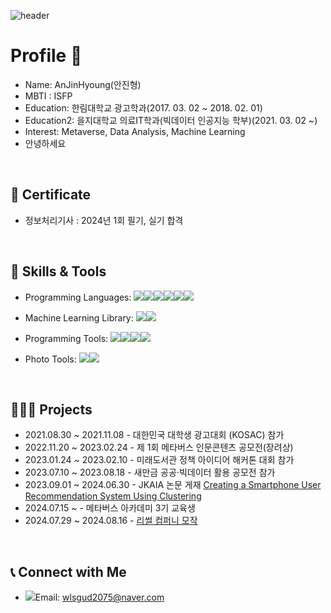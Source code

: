 ![header](https://capsule-render.vercel.app/api?type=rect&color=0:000000,100:003366&height=200&section=header&text=Welcome%20to%20jinHyoung%20An's%20Metaverse&fontSize=40&animation=fadeIn&fontColor=ffffff)

# Profile 👋

- Name: AnJinHyoung(안진형)
- MBTI : ISFP
- Education: 한림대학교 광고학과(2017. 03. 02 ~ 2018. 02. 01)
- Education2: 을지대학교 의료IT학과(빅데이터 인공지능 학부)(2021. 03. 02 ~)
- Interest: Metaverse, Data Analysis, Machine Learning
- 안녕하세요 
  
</br>

## 📖 Certificate 

- 정보처리기사 : 2024년 1회 필기, 실기 합격

</br>


## 🔨 Skills & Tools

- Programming Languages: <img src="https://img.shields.io/badge/python-3776AB?style=plastic&logo=Python&logoColor=white"/><img src="https://img.shields.io/badge/C-A8B9CC?style=plastic&logo=C&logoColor=white"/><img src="https://img.shields.io/badge/C++-00599C?style=plastic&logo=C%2B%2B&logoColor=white"/><img src="https://img.shields.io/badge/Java-007396?style=plastic&logo=Java&logoColor=white"/><img src="https://img.shields.io/badge/C%23-239120?style=plastic&logo=C%20Sharp&logoColor=white"/><img src="https://img.shields.io/badge/Unity-000000?style=plastic&logo=Unity&logoColor=white"/>

- Machine Learning Library: <img src="https://img.shields.io/badge/Scikit%20learn-F7931E?style=plastic&logo=scikit-learn&logoColor=white"/><img src="https://img.shields.io/badge/LightGBM-311E88?style=plastic&logo=LightGBM&logoColor=white"/>
- Programming Tools: <img src="https://img.shields.io/badge/Visual%20Studio-5C2D91?style=plastic&logo=Visual%20Studio&logoColor=white"/><img src="https://img.shields.io/badge/PyCharm-000000?style=plastic&logo=PyCharm&logoColor=white"/><img src="https://img.shields.io/badge/Google%20Colab-F9AB00?style=plastic&logo=Google%20Colab&logoColor=white"/><img src="https://img.shields.io/badge/GitHub-181717?style=plastic&logo=GitHub&logoColor=white"/>
- Photo Tools: <img src="https://img.shields.io/badge/Photoshop-31A8FF?style=plastic&logo=Adobe%20Photoshop&logoColor=white"/><img src="https://img.shields.io/badge/Illustrator-FF9A00?style=plastic&logo=Adobe%20Illustrator&logoColor=white"/>

</br>


## 👩🏻‍💻 **Projects**

- 2021.08.30 ~ 2021.11.08 - 대한민국 대학생 광고대회 (KOSAC) 참가
- 2022.11.20 ~ 2023.02.24 - 제 1회 메타버스 인문콘텐츠 공모전(장려상)
- 2023.01.24 ~ 2023.02.10 - 미래도서관 정책 아이디어 해커톤 대회 참가
- 2023.07.10 ~ 2023.08.18 - 새만금 공공·빅데이터 활용 공모전 참가
- 2023.09.01 ~ 2024.06.30 - JKAIA 논문 게재 <a href="https://accesson.kr/jkaia/v.2/1/1/43571">Creating a Smartphone User Recommendation System Using Clustering</a>
- 2024.07.15 ~ - 메타버스 아카데미 3기 교육생
- 2024.07.29 ~ 2024.08.16 - <a href="https://youtu.be/Gxn_cV9L-rY">리썰 컴퍼니 모작</a>

           
</br>

## 📞 Connect with Me
- <img src="https://img.shields.io/badge/Naver-03C75A?style=plastic&logo=Naver&logoColor=white"/>Email: wlsgud2075@naver.com

<!--
**kyungheee/kyungheee** is a ✨ _special_ ✨ repository because its `README.md` (this file) appears on your GitHub profile.

Here are some ideas to get you started:

- 🔭 I’m currently working on ...
- 🌱 I’m currently learning ...
- 👯 I’m looking to collaborate on ...
- 🤔 I’m looking for help with ...
- 💬 Ask me about ...
- 📫 How to reach me: ...
- 😄 Pronouns: ...
- ⚡ Fun fact: ...
-->
